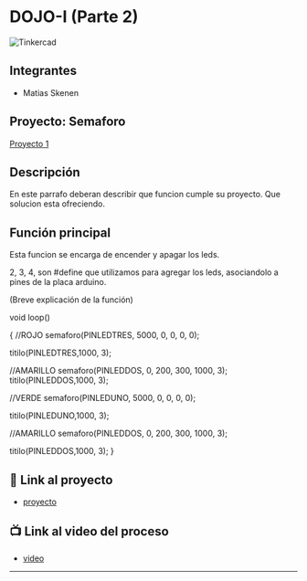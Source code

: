 # DOJO-I (Parte 2)
![Tinkercad](./img/ArduinoTinkercad.jpg)


## Integrantes 
- Matias Skenen


## Proyecto: Semaforo
[Proyecto 1](https://user-images.githubusercontent.com/93952537/236280630-a084f336-75c3-4943-be82-ab6381e8bf13.PNG)



## Descripción
En este parrafo deberan describir que funcion cumple su proyecto. Que solucion esta ofreciendo.

## Función principal
Esta funcion se encarga de encender y apagar los leds.

2, 3, 4, son #define que utilizamos para agregar los leds, asociandolo a pines de la placa arduino.

(Breve explicación de la función)

void loop()

{
  //ROJO
  semaforo(PINLEDTRES, 5000, 0, 0, 0, 0);
  
  titilo(PINLEDTRES,1000, 3);
  
  //AMARILLO
  semaforo(PINLEDDOS, 0, 200, 300, 1000, 3);
  titilo(PINLEDDOS,1000, 3);
  
  //VERDE
  semaforo(PINLEDUNO, 5000, 0, 0, 0, 0);

  titilo(PINLEDUNO,1000, 3);

  //AMARILLO
  semaforo(PINLEDDOS, 0, 200, 300, 1000, 3);

  titilo(PINLEDDOS,1000, 3);
}

## :robot: Link al proyecto
- [proyecto](https://www.tinkercad.com/things/iGZplXy7dOf-primera-entrega-matias-skenen-01-dojo-i/editel?sharecode=xUV1EZMR_iX3sahqaI9wbTSUNm4nuyn2QpeAgWrUPLg)
## :tv: Link al video del proceso
- [video](https://www.youtube.com/watch?v=VyGjE8kx-O0)


---







